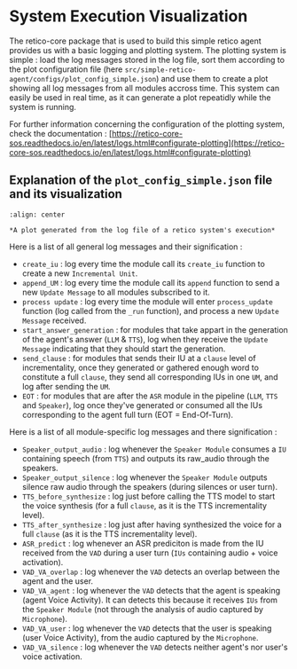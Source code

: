 # System Execution Visualization

The retico-core package that is used to build this simple retico agent provides us with a basic logging and plotting system. The plotting system is simple : load the log messages stored in the log file, sort them according to the plot configuration file (here `src/simple-retico-agent/configs/plot_config_simple.json`) and use them to create a plot showing all log messages from all modules accross time. This system can easily be used in real time, as it can generate a plot repeatidly while the system is running.

For further information concerning the configuration of the plotting system, check the documentation : [https://retico-core-sos.readthedocs.io/en/latest/logs.html#configurate-plotting](https://retico-core-sos.readthedocs.io/en/latest/logs.html#configurate-plotting)

## Explanation of the `plot_config_simple.json` file and its visualization

```{figure} img/plot_example.png
:align: center

*A plot generated from the log file of a retico system's execution*

```

Here is a list of all general log messages and their signification :

- `create_iu` : log every time the module call its  `create_iu` function to create a new `Incremental Unit`.
- `append_UM` : log every time the module call its  `append` function to send a new `Update Message` to all modules subscribed to it.
- `process update` : log every time the module will enter `process_update` function (log called from the `_run` function), and process a new `Update Message` received.
- `start_answer_generation` : for modules that take appart in the generation of the agent's answer (`LLM` & `TTS`), log when they receive the `Update Message` indicating that they should start the generation.
- `send_clause` : for modules that sends their IU at a `clause` level of incrementality, once they generated or gathered enough word to constitute a full `clause`, they send all corresponding IUs in one `UM`, and log after sending the `UM`.
- `EOT` : for modules that are after the `ASR` module in the pipeline (`LLM`, `TTS` and `Speaker`), log once they've generated or consumed all the IUs corresponding to the agent full turn (EOT = End-Of-Turn).

Here is a list of all module-specific log messages and there signification :

- `Speaker_output_audio` : log whenever the `Speaker Module` consumes a `IU` containing speech (from `TTS`) and outputs its raw_audio through the speakers.
- `Speaker_output_silence` : log whenever the `Speaker Module` outputs silence raw audio through the speakers (during silences or user turn).
- `TTS_before_synthesize` : log just before calling the TTS model to start the voice synthesis (for a full `clause`, as it is the TTS incrementality level).
- `TTS_after_synthesize` : log just after having synthesized the voice for a full `clause` (as it is the TTS incrementality level).
- `ASR_predict` : log whenever an ASR prediciton is made from the IU received from the `VAD` during a user turn (`IUs` containing audio + voice activation).
- `VAD_VA_overlap` : log whenever the `VAD` detects an overlap between the agent and the user.
- `VAD_VA_agent` : log whenever the `VAD` detects that the agent is speaking (agent Voice Activity). It can detects this because it receives `IUs` from the `Speaker Module` (not through the analysis of audio captured by `Microphone`).
- `VAD_VA_user` : log whenever the `VAD` detects that the user is speaking (user Voice Activity), from the audio captured by the `Microphone`.
- `VAD_VA_silence` : log whenever the `VAD` detects neither agent's nor user's voice activation.
